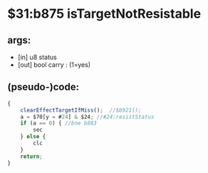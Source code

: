 ﻿
# $31:b875 isTargetNotResistable

<summary></summary>

## args:
+ [in] u8 status
+ [out] bool carry : (1=yes)
## (pseudo-)code:
```js
{
	clearEffectTargetIfMiss();	//$b921();
	a = $70[y = #24] & $24;	//#24:resistStatus
	if (a == 0) { //bne b883
		sec
	} else {
		clc
	}
	return;
}
```




